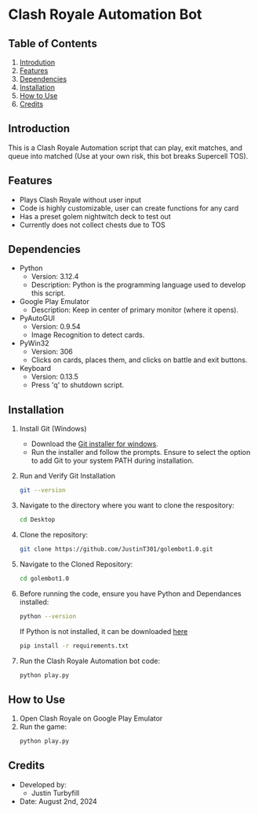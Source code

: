 # Clash Royale Automation Bot

## Table of Contents
1. [Introdution](#introduction)
2. [Features](#features)
3. [Dependencies](#dependencies)
4. [Installation](#installation)
5. [How to Use](#how-to-use)
6. [Credits](#credits)

## Introduction
This is a Clash Royale Automation script that can play, exit matches, and queue into matched (Use at your own risk, this bot breaks Supercell TOS).

## Features
- Plays Clash Royale without user input
- Code is highly customizable, user can create functions for any card
- Has a preset golem nightwitch deck to test out
- Currently does not collect chests due to TOS

## Dependencies
* Python
   * Version: 3.12.4
   * Description: Python is the programming language used to develop this script.
* Google Play Emulator
   * Description: Keep in center of primary monitor (where it opens). 
* PyAutoGUI
   * Version: 0.9.54
   * Image Recognition to detect cards.
* PyWin32
   * Version: 306
   * Clicks on cards, places them, and clicks on battle and exit buttons.
* Keyboard
   * Version: 0.13.5
   * Press 'q' to shutdown script.

## Installation
1. Install Git (Windows)
   * Download the [Git installer for windows](https://gitforwindows.org/).
   * Run the installer and follow the prompts. Ensure to select the option to add Git to your system PATH during installation.
2. Run and Verify Git Installation
   ```sh
   git --version
   ```
3. Navigate to the directory where you want to clone the respository:
   ```sh
   cd Desktop
   ```
4. Clone the repository:
   ```sh
   git clone https://github.com/JustinT301/golembot1.0.git
   ```
5. Navigate to the Cloned Repository:
   ```sh
   cd golembot1.0
   ```
6. Before running the code, ensure you have Python and Dependances installed:
   ```sh
   python --version
   ```
   If Python is not installed, it can be downloaded [here](https://www.python.org/downloads/release/python-3124/)
   ```sh
   pip install -r requirements.txt
   ```

7. Run the Clash Royale Automation bot code:
   ```sh
   python play.py
   ```
## How to Use
1. Open Clash Royale on Google Play Emulator
2. Run the game:
   ```sh
   python play.py
   ```

## Credits
* Developed by:
   * Justin Turbyfill
* Date: August 2nd, 2024